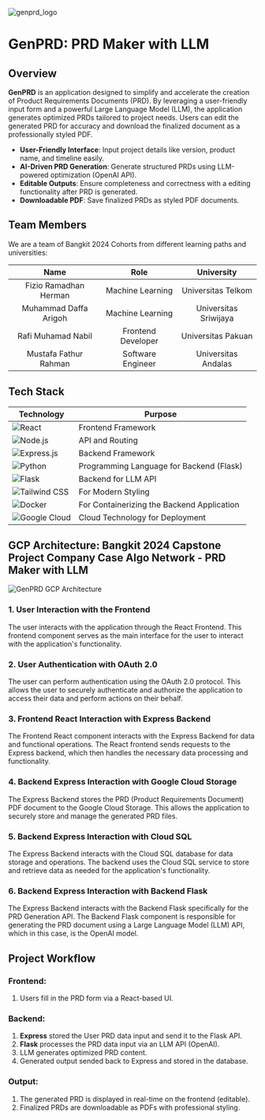 ![genprd_logo](https://github.com/user-attachments/assets/01a5b4a1-932b-423f-959c-ac01d2d9ed3d)

# **GenPRD: PRD Maker with LLM**  

## **Overview**
**GenPRD** is an application designed to simplify and accelerate the creation of Product Requirements Documents (PRD). By leveraging a user-friendly input form and a powerful Large Language Model (LLM), the application generates optimized PRDs tailored to project needs. Users can edit the generated PRD for accuracy and download the finalized document as a professionally styled PDF.

- **User-Friendly Interface**: Input project details like version, product name, and timeline easily.  
- **AI-Driven PRD Generation**: Generate structured PRDs using LLM-powered optimization (OpenAI API).  
- **Editable Outputs**: Ensure completeness and correctness with a editing functionality after PRD is generated.  
- **Downloadable PDF**: Save finalized PRDs as styled PDF documents.  

## **Team Members**
We are a team of Bangkit 2024 Cohorts from different learning paths and universities:

| **Name**                | **Role**   | **University**           |
|:-----------------------:|:-------------------:|:------------------------:|
| Fizio Ramadhan Herman   | Machine Learning    | Universitas Telkom       |
| Muhammad Daffa Arigoh   | Machine Learning    | Universitas Sriwijaya    |
| Rafi Muhamad Nabil      | Frontend Developer     | Universitas Pakuan       |
| Mustafa Fathur Rahman   | Software Engineer  | Universitas Andalas      |

## **Tech Stack**

| **Technology**        | **Purpose**                                  |
|-----------------------|---------------------------------------------|
| ![React](https://img.shields.io/badge/React-61DAFB?style=for-the-badge&logo=react&logoColor=black) | Frontend Framework  |
| ![Node.js](https://img.shields.io/badge/Node.js-339933?style=for-the-badge&logo=node.js&logoColor=white) | API and Routing |
| ![Express.js](https://img.shields.io/badge/Express.js-000000?style=for-the-badge&logo=express&logoColor=white) | Backend Framework |
| ![Python](https://img.shields.io/badge/Python-3776AB?style=for-the-badge&logo=python&logoColor=white) | Programming Language for Backend (Flask) |
| ![Flask](https://img.shields.io/badge/Flask-000000?style=for-the-badge&logo=flask&logoColor=white) | Backend for LLM API |
| ![Tailwind CSS](https://img.shields.io/badge/TailwindCSS-38B2AC?style=for-the-badge&logo=tailwind-css&logoColor=white) | For Modern Styling  |
| ![Docker](https://img.shields.io/badge/Docker-2496ED?style=for-the-badge&logo=docker&logoColor=white) | For Containerizing the Backend Application |
| ![Google Cloud](https://img.shields.io/badge/Google_Cloud-4285F4?style=for-the-badge&logo=google-cloud&logoColor=white) | Cloud Technology for Deployment       |

## GCP Architecture: Bangkit 2024 Capstone Project Company Case Algo Network - PRD Maker with LLM
![GenPRD GCP Architecture](https://github.com/user-attachments/assets/3e2252a8-e0d2-41c8-97c9-42bdc35770b4)

### 1. User Interaction with the Frontend

The user interacts with the application through the React Frontend. This frontend component serves as the main interface for the user to interact with the application's functionality.

### 2. User Authentication with OAuth 2.0

The user can perform authentication using the OAuth 2.0 protocol. This allows the user to securely authenticate and authorize the application to access their data and perform actions on their behalf.

### 3. Frontend React Interaction with Express Backend

The Frontend React component interacts with the Express Backend for data and functional operations. The React frontend sends requests to the Express backend, which then handles the necessary data processing and functionality.

### 4. Backend Express Interaction with Google Cloud Storage

The Express Backend stores the PRD (Product Requirements Document) PDF document to the Google Cloud Storage. This allows the application to securely store and manage the generated PRD files.

### 5. Backend Express Interaction with Cloud SQL

The Express Backend interacts with the Cloud SQL database for data storage and operations. The backend uses the Cloud SQL service to store and retrieve data as needed for the application's functionality.

### 6. Backend Express Interaction with Backend Flask

The Express Backend interacts with the Backend Flask specifically for the PRD Generation API. The Backend Flask component is responsible for generating the PRD document using a Large Language Model (LLM) API, which in this case, is the OpenAI model.

## **Project Workflow**

### **Frontend**:
1. Users fill in the PRD form via a React-based UI.

### **Backend**:
1. **Express** stored the User PRD data input and send it to the Flask API.
1. **Flask** processes the PRD data input via an LLM API (OpenAI).
2. LLM generates optimized PRD content.
3. Generated output sended back to Express and stored in the database.

### **Output**:
1. The generated PRD is displayed in real-time on the frontend (editable).
2. Finalized PRDs are downloadable as PDFs with professional styling.
